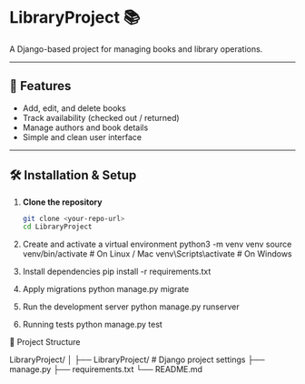 # LibraryProject 📚

A Django-based project for managing books and library operations.

---

## 🚀 Features
- Add, edit, and delete books
- Track availability (checked out / returned)
- Manage authors and book details
- Simple and clean user interface

---

## 🛠️ Installation & Setup

1. **Clone the repository**
   ```bash
   git clone <your-repo-url>
   cd LibraryProject

2. Create and activate a virtual environment
python3 -m venv venv
source venv/bin/activate    # On Linux / Mac
venv\Scripts\activate       # On Windows

3. Install dependencies
pip install -r requirements.txt

4. Apply migrations
python manage.py migrate

5. Run the development server
python manage.py runserver

6. Running tests
python manage.py test

📂 Project Structure


LibraryProject/
│
├── LibraryProject/       # Django project settings
├── manage.py
├── requirements.txt
└── README.md


